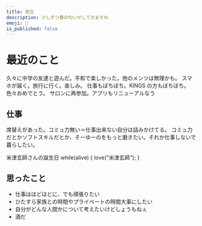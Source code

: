 ```yaml
---
title: 弥生
description: 少しずつ春の匂いがしてきますね
emoji: 🎂
is_published: false
---
```


# 最近のこと

久々に中学の友達と遊んだ。平和で楽しかった。他のメンツは無理かも。
スマホが届く。旅行に行く。楽しみ。
仕事もぼちぼち。KINGS の方もぼちぼち。色々おめでとう。
サロンに再参加。アプリもリニューアルなう

## 仕事

席替えがあった。コミュ力無い＝仕事出来ない自分は詰みかけてる。
コミュ力だとかソフトスキルだとか、そーゆーのをもっと磨きたい。それか仕事しないで暮らしたい。

米津玄師さんの誕生日
while(alive) {
love("米津玄師");
}

## 思ったこと

- 仕事はほどほどに、でも頑張りたい
- ひたすら家族との時間やプライベートの時間大事にしたい
- 自分がどんな人間かについて考えたいけどしょうもねぇ
- 酒だ
